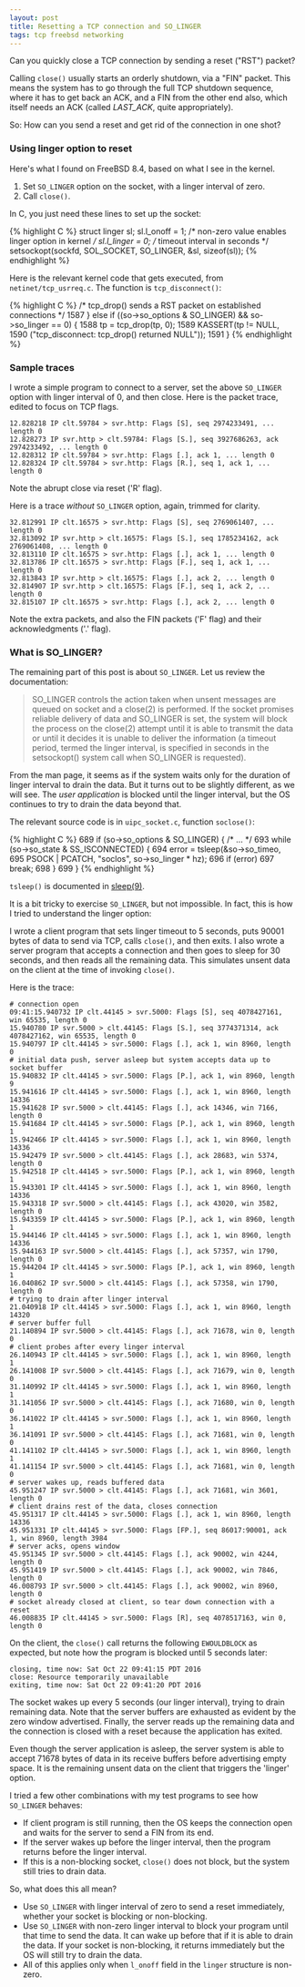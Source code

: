 ```yaml
---
layout: post
title: Resetting a TCP connection and SO_LINGER
tags: tcp freebsd networking
---
```


Can you quickly close a TCP connection by sending a reset ("RST") packet?

Calling `close()` usually starts an orderly shutdown, via a "FIN"
packet.  This means the system has to go through the full TCP shutdown
sequence, where it has to get back an ACK, and a FIN from the other
end also, which itself needs an ACK (called _LAST_ACK_, quite
appropriately).

So: How can you send a reset and get rid of the connection in one shot?

### Using linger option to reset

Here's what I found on FreeBSD 8.4, based on what I see in the kernel.

1. Set `SO_LINGER` option on the socket, with a linger interval of zero.
2. Call `close()`.

In C, you just need these lines to set up the socket:

{% highlight C %}
struct linger sl;
sl.l_onoff = 1;		/* non-zero value enables linger option in kernel */
sl.l_linger = 0;	/* timeout interval in seconds */
setsockopt(sockfd, SOL_SOCKET, SO_LINGER, &sl, sizeof(sl));
{% endhighlight %}

Here is the relevant kernel code that gets executed, from
`netinet/tcp_usrreq.c`.  The function is `tcp_disconnect()`:

{% highlight C %}
    /* tcp_drop() sends a RST packet on established connections */
1587         } else if ((so->so_options & SO_LINGER) && so->so_linger == 0) {
1588                 tp = tcp_drop(tp, 0);
1589                 KASSERT(tp != NULL,
1590                     ("tcp_disconnect: tcp_drop() returned NULL"));
1591         }
{% endhighlight %}

### Sample traces

I wrote a simple program to connect to a server, set the above
`SO_LINGER` option with linger interval of 0, and then close.  Here is
the packet trace, edited to focus on TCP flags.

```
12.828218 IP clt.59784 > svr.http: Flags [S], seq 2974233491, ... length 0
12.828273 IP svr.http > clt.59784: Flags [S.], seq 3927686263, ack 2974233492, ... length 0
12.828312 IP clt.59784 > svr.http: Flags [.], ack 1, ... length 0
12.828324 IP clt.59784 > svr.http: Flags [R.], seq 1, ack 1, ... length 0
```

Note the abrupt close via reset ('R' flag).

Here is a trace _without_ `SO_LINGER` option, again, trimmed for
clarity.

```
32.812991 IP clt.16575 > svr.http: Flags [S], seq 2769061407, ... length 0
32.813092 IP svr.http > clt.16575: Flags [S.], seq 1785234162, ack 2769061408, ... length 0
32.813110 IP clt.16575 > svr.http: Flags [.], ack 1, ... length 0
32.813786 IP clt.16575 > svr.http: Flags [F.], seq 1, ack 1, ... length 0
32.813843 IP svr.http > clt.16575: Flags [.], ack 2, ... length 0
32.814907 IP svr.http > clt.16575: Flags [F.], seq 1, ack 2, ... length 0
32.815107 IP clt.16575 > svr.http: Flags [.], ack 2, ... length 0
```

Note the extra packets, and also the FIN packets ('F' flag) and their
acknowledgments ('.' flag).

### What is SO_LINGER?

The remaining part of this post is about `SO_LINGER`.  Let us review
the documentation:

> SO_LINGER controls the action taken when unsent messages are queued on
socket and a close(2) is performed.  If the socket promises reliable
delivery of data and SO_LINGER is set, the system will block the process
on the close(2) attempt until it is able to transmit the data or until it
decides it is unable to deliver the information (a timeout period, termed
the linger interval, is specified in seconds in the setsockopt() system
call when SO_LINGER is requested).

From the man page, it seems as if the system waits only for the
duration of linger interval to drain the data.  But it turns out to be
slightly different, as we will see.  The _user application_ is blocked
until the linger interval, but the OS continues to try to drain the
data beyond that.

The relevant source code is in `uipc_socket.c`, function `soclose()`:

{% highlight C %}
689    if (so->so_options & SO_LINGER) {
               /* ... */
693            while (so->so_state & SS_ISCONNECTED) {
694                error = tsleep(&so->so_timeo,
695                               PSOCK | PCATCH, "soclos", so->so_linger * hz);
696                               if (error)
697                                   break;
698            }
699    }
{% endhighlight %}

`tsleep()` is documented in
[sleep(9)](https://www.freebsd.org/cgi/man.cgi?query=msleep&apropos=0&sektion=0&manpath=FreeBSD+8.4-RELEASE&arch=default&format=html).

It is a bit tricky to exercise `SO_LINGER`, but not impossible.  In
fact, this is how I tried to understand the linger option:

I wrote a client program that sets linger timeout to 5 seconds, puts
90001 bytes of data to send via TCP, calls `close()`, and then exits.
I also wrote a server program that accepts a connection and then goes
to sleep for 30 seconds, and then reads all the remaining data.  This
simulates unsent data on the client at the time of invoking `close()`.

Here is the trace:

```
# connection open
09:41:15.940732 IP clt.44145 > svr.5000: Flags [S], seq 4078427161, win 65535, length 0
15.940780 IP svr.5000 > clt.44145: Flags [S.], seq 3774371314, ack 4078427162, win 65535, length 0
15.940797 IP clt.44145 > svr.5000: Flags [.], ack 1, win 8960, length 0
# initial data push, server asleep but system accepts data up to socket buffer
15.940832 IP clt.44145 > svr.5000: Flags [P.], ack 1, win 8960, length 9
15.941616 IP clt.44145 > svr.5000: Flags [.], ack 1, win 8960, length 14336
15.941628 IP svr.5000 > clt.44145: Flags [.], ack 14346, win 7166, length 0
15.941684 IP clt.44145 > svr.5000: Flags [P.], ack 1, win 8960, length 1
15.942466 IP clt.44145 > svr.5000: Flags [.], ack 1, win 8960, length 14336
15.942479 IP svr.5000 > clt.44145: Flags [.], ack 28683, win 5374, length 0
15.942518 IP clt.44145 > svr.5000: Flags [P.], ack 1, win 8960, length 1
15.943301 IP clt.44145 > svr.5000: Flags [.], ack 1, win 8960, length 14336
15.943318 IP svr.5000 > clt.44145: Flags [.], ack 43020, win 3582, length 0
15.943359 IP clt.44145 > svr.5000: Flags [P.], ack 1, win 8960, length 1
15.944146 IP clt.44145 > svr.5000: Flags [.], ack 1, win 8960, length 14336
15.944163 IP svr.5000 > clt.44145: Flags [.], ack 57357, win 1790, length 0
15.944204 IP clt.44145 > svr.5000: Flags [P.], ack 1, win 8960, length 1
16.040862 IP svr.5000 > clt.44145: Flags [.], ack 57358, win 1790, length 0
# trying to drain after linger interval
21.040918 IP clt.44145 > svr.5000: Flags [.], ack 1, win 8960, length 14320
# server buffer full
21.140894 IP svr.5000 > clt.44145: Flags [.], ack 71678, win 0, length 0
# client probes after every linger interval
26.140943 IP clt.44145 > svr.5000: Flags [.], ack 1, win 8960, length 1
26.141008 IP svr.5000 > clt.44145: Flags [.], ack 71679, win 0, length 0
31.140992 IP clt.44145 > svr.5000: Flags [.], ack 1, win 8960, length 1
31.141056 IP svr.5000 > clt.44145: Flags [.], ack 71680, win 0, length 0
36.141022 IP clt.44145 > svr.5000: Flags [.], ack 1, win 8960, length 1
36.141091 IP svr.5000 > clt.44145: Flags [.], ack 71681, win 0, length 0
41.141102 IP clt.44145 > svr.5000: Flags [.], ack 1, win 8960, length 1
41.141154 IP svr.5000 > clt.44145: Flags [.], ack 71681, win 0, length 0
# server wakes up, reads buffered data
45.951247 IP svr.5000 > clt.44145: Flags [.], ack 71681, win 3601, length 0
# client drains rest of the data, closes connection
45.951317 IP clt.44145 > svr.5000: Flags [.], ack 1, win 8960, length 14336
45.951331 IP clt.44145 > svr.5000: Flags [FP.], seq 86017:90001, ack 1, win 8960, length 3984
# server acks, opens window
45.951345 IP svr.5000 > clt.44145: Flags [.], ack 90002, win 4244, length 0
45.951419 IP svr.5000 > clt.44145: Flags [.], ack 90002, win 7846, length 0
46.008793 IP svr.5000 > clt.44145: Flags [.], ack 90002, win 8960, length 0
# socket already closed at client, so tear down connection with a reset
46.008835 IP clt.44145 > svr.5000: Flags [R], seq 4078517163, win 0, length 0
```

On the client, the `close()` call returns the following `EWOULDBLOCK`
as expected, but note how the program is blocked until 5 seconds later:


```
closing, time now: Sat Oct 22 09:41:15 PDT 2016
close: Resource temporarily unavailable
exiting, time now: Sat Oct 22 09:41:20 PDT 2016
```

The socket wakes up every 5 seconds (our linger interval), trying to
drain remaining data.  Note that the server buffers are exhausted as
evident by the zero window advertised.  Finally, the server reads up
the remaining data and the connection is closed with a reset because
the application has exited.

Even though the server application is asleep, the server system is
able to accept 71678 bytes of data in its receive buffers before
advertising empty space.  It is the remaining unsent data on the
client that triggers the 'linger' option.

I tried a few other combinations with my test programs to see how
`SO_LINGER` behaves:

* If client program is still running, then the OS keeps the connection
open and waits for the server to send a FIN from its end.
* If the server wakes up before the linger interval, then the program
returns before the linger interval.
* If this is a non-blocking socket, `close()` does not block, but the
  system still tries to drain data.

So, what does this all mean?

* Use `SO_LINGER` with linger interval of zero to send a reset
  immediately, whether your socket is blocking or non-blocking.
* Use `SO_LINGER` with non-zero linger interval to block your program
  until that time to send the data.  It can wake up before that if it
  is able to drain the data.  If your socket is non-blocking, it
  returns immediately but the OS will still try to drain the data.
* All of this applies only when `l_onoff` field in the `linger`
  structure is non-zero.
